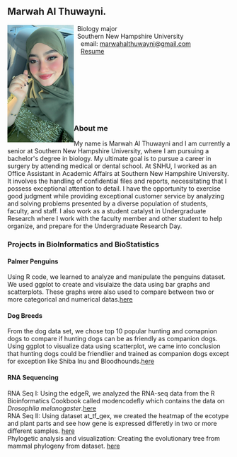 ## Marwah Al Thuwayni.

<img src="SiteFiles/marwah pic.jpg" align="left" width=150>&nbsp; Biology major<br/>
&nbsp; Southern New Hampshire University <br/>
&nbsp; &nbsp; email: marwahalthuwayni@gmail.com<br/>
&nbsp; &nbsp; [Resume](https://docs.google.com/document/d/1w-ndvxu-CvTmGyLMlXms9AuCTRRJgXgA09kR6vjFLfU/edit?usp=sharing)

<br/>
<br/>
<br/>
<br/>
<br/>
<br/>
<br/>

### About me
My name is Marwah Al Thuwayni and I am currently a senior at Southern New Hampshire University, where I am pursuing a bachelor's degree in biology. My ultimate goal is to pursue a career in surgery by attending medical or dental school. At SNHU, I worked as an Office Assistant in Academic Affairs at Southern New Hampshire University. It involves the handling of confidential files and reports, necessitating that I possess exceptional attention to detail. I have the opportunity to exercise good judgment while providing exceptional customer service by analyzing and solving problems presented by a diverse population of students, faculty, and staff. I also work as a student catalyst in Undergraduate Research where I work with the faculty member and other student to help organize, and prepare for the Undergraduate Research Day.

### Projects in BioInformatics and BioStatistics
#### Palmer Penguins
Using R code, we learned to analyze and manipulate the penguins dataset. We used ggplot to create and visulaize the data using bar graphs and scatterplots. These graphs were also used to compare between two or more categorical and numerical datas.[here](https://Marwah123-4.github.io/Bio422/PalmerPenguins_MT.html) 
#### Dog Breeds
From the dog data set, we chose top 10 popular hunting and comapnion dogs to compare if hunting dogs can be as friendly as companion dogs. Using ggplot to visualize data using scatterplot, we came into conclusion that hunting dogs could be friendlier and trained as companion dogs except for exception like Shiba Inu and Bloodhounds.[here](https://Marwah123-4.github.io/Bio422/dog_breed.html)   
#### RNA Sequencing
RNA Seq I: Using the edgeR, we analyzed the RNA-seq data from the R Bioinformatics Cookbook called modencodefly which contains the data on _Drosophila melanogaster_.[here](<https://Marwah123-4.github.io/BioInformatics/RNA seq- Part I.html>)   
RNA Seq II: Using dataset at_tf_gex, we created the heatmap of the ecotype and plant parts and see how gene is expressed differetly in two or more different samples. [here](<https://Marwah123-4.github.io/BioInformatics/RNA Seq II.html>)   
Phylogetic analysis and visualization: Creating the evolutionary tree from mammal phylogeny from dataset. [here](<https://Marwah123-4.github.io/BioInformatics/HW-9.html>)   


